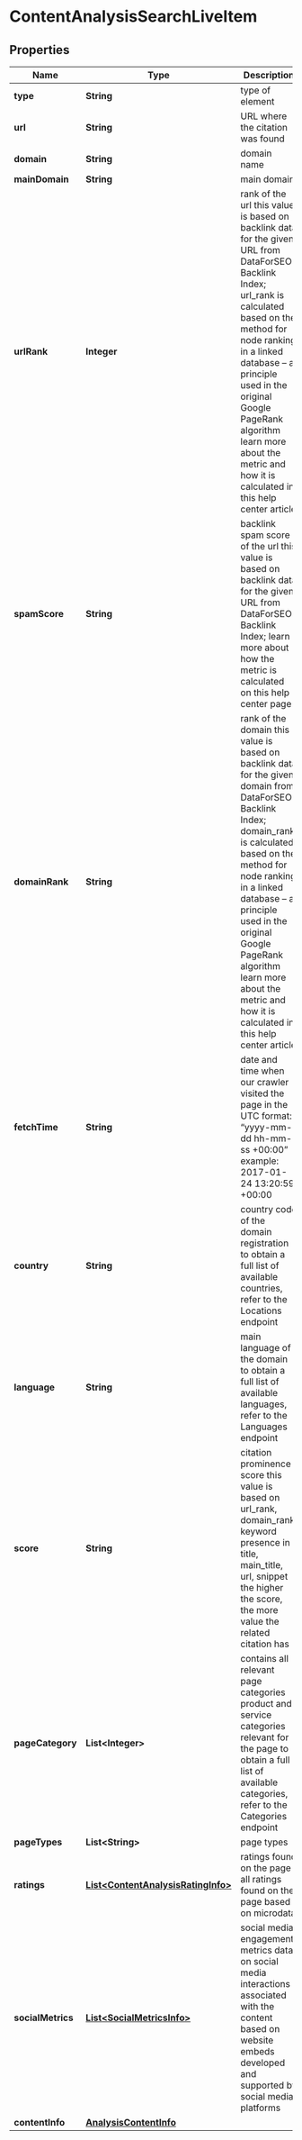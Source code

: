 

# ContentAnalysisSearchLiveItem


## Properties

| Name | Type | Description | Notes |
|------------ | ------------- | ------------- | -------------|
|**type** | **String** | type of element |  [optional] |
|**url** | **String** | URL where the citation was found |  [optional] |
|**domain** | **String** | domain name |  [optional] |
|**mainDomain** | **String** | main domain |  [optional] |
|**urlRank** | **Integer** | rank of the url this value is based on backlink data for the given URL from DataForSEO Backlink Index; url_rank is calculated based on the method for node ranking in a linked database – a principle used in the original Google PageRank algorithm learn more about the metric and how it is calculated in this help center article |  [optional] |
|**spamScore** | **String** | backlink spam score of the url this value is based on backlink data for the given URL from DataForSEO Backlink Index; learn more about how the metric is calculated on this help center page |  [optional] |
|**domainRank** | **String** | rank of the domain this value is based on backlink data for the given domain from DataForSEO Backlink Index; domain_rank is calculated based on the method for node ranking in a linked database – a principle used in the original Google PageRank algorithm learn more about the metric and how it is calculated in this help center article |  [optional] |
|**fetchTime** | **String** | date and time when our crawler visited the page in the UTC format: “yyyy-mm-dd hh-mm-ss +00:00” example: 2017-01-24 13:20:59 +00:00 |  [optional] |
|**country** | **String** | country code of the domain registration to obtain a full list of available countries, refer to the Locations endpoint |  [optional] |
|**language** | **String** | main language of the domain to obtain a full list of available languages, refer to the Languages endpoint |  [optional] |
|**score** | **String** | citation prominence score this value is based on url_rank, domain_rank, keyword presence in title, main_title, url, snippet the higher the score, the more value the related citation has |  [optional] |
|**pageCategory** | **List&lt;Integer&gt;** | contains all relevant page categories product and service categories relevant for the page to obtain a full list of available categories, refer to the Categories endpoint |  [optional] |
|**pageTypes** | **List&lt;String&gt;** | page types |  [optional] |
|**ratings** | [**List&lt;ContentAnalysisRatingInfo&gt;**](ContentAnalysisRatingInfo.md) | ratings found on the page all ratings found on the page based on microdata |  [optional] |
|**socialMetrics** | [**List&lt;SocialMetricsInfo&gt;**](SocialMetricsInfo.md) | social media engagement metrics data on social media interactions associated with the content based on website embeds developed and supported by social media platforms |  [optional] |
|**contentInfo** | [**AnalysisContentInfo**](AnalysisContentInfo.md) |  |  [optional] |




